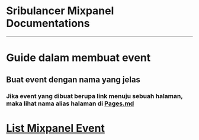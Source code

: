 # Sribulancer Mixpanel Documentations
---

# Guide dalam membuat event

## Buat event dengan nama yang jelas

### Jika event yang dibuat berupa link menuju sebuah halaman, maka lihat nama alias halaman di [Pages.md](pages.md)

# [List Mixpanel Event](pages.md)
